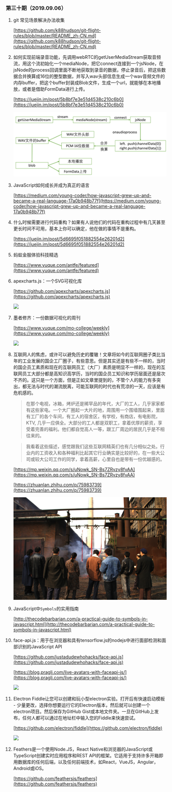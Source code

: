### 第三十期（2019.09.06）

1. git 常见场景解决办法收集

	[https://github.com/k88hudson/git-flight-rules/blob/master/README_zh-CN.md](https://github.com/k88hudson/git-flight-rules/blob/master/README_zh-CN.md)

2. 如何实现前端录音功能，先调用webRTC的getUserMediaStream获取音频流，用这个流初始化一个mediaNode，把它connect连接到一个jsNode，在jsNode的process回调里面不断地获取到录音的数据，停止录音后，把这些数据合并换算成16位的整型数据，并写入wav头部信息生成一个wav音频文件的内存buffer，把这个buffer封装成Blob文件，生成一个url，就能够在本地播放，或者是借助FormData进行上传。

	[https://juejin.im/post/5b8bf7e3e51d4538c210c6b0](https://juejin.im/post/5b8bf7e3e51d4538c210c6b0)

	![20190904102437.png](https://raw.githubusercontent.com/Joeycz/pics/master/20190904102437.png)

3. JavaScript如何成长并成为真正的语言

	[https://medium.com/young-coder/how-javascript-grew-up-and-became-a-real-language-17a0b948b77f](https://medium.com/young-coder/how-javascript-grew-up-and-became-a-real-language-17a0b948b77f)

4. 什么时候需要进行代码重构？如果有人说他们的代码在重构过程中有几天甚至更长时间不可用，基本上你可以确定，他在做的事情不是重构。

	[https://juejin.im/post/5d6695f051882554e26201d2](https://juejin.im/post/5d6695f051882554e26201d2)

5. 蚂蚁金服体验科技精选

	[https://www.yuque.com/antfe/featured](https://www.yuque.com/antfe/featured)

6. apexcharts.js：一个SVG可视化库

	[https://github.com/apexcharts/apexcharts.js](https://github.com/apexcharts/apexcharts.js)

	![](https://camo.githubusercontent.com/94094c444389bb8de2d2e9131ad2f4f999a0d88d/68747470733a2f2f617065786368617274732e636f6d2f6d656469612f6769746875622d6368617274732e676966)

7. 墨者修齐：一份数据可视化的周刊

	[https://www.yuque.com/mo-college/weekly](https://www.yuque.com/mo-college/weekly)

	![](https://cdn.nlark.com/yuque/0/2019/gif/85075/1567274601734-4b3e3cf3-d6cf-4070-9107-f5d83536f55a.gif)

8. 互联网人的焦虑，或许可以避免历史的覆辙​！文章将如今的互联网圈子类比当年的工业发展的国企工厂圈子，有些意思。但是其实还是有些不一样的，当时的国企员工素质和现在的互联网员工（大厂）素质是明显不一样的，现在的互联网员工大部分都是高知识高学历，当时的国企员工知识和学历层面还是层次不齐的。这只是一个方面，但是正如文章里提到的，不管个人的能力有多突出，都无法与时代的潮流脱离，可能互联网的时代也有荒凉的一天，应该是有危机感的。

	> 在那个电视，冰箱，烤炉还是稀罕品的年代，大厂的工人，几乎家家都有这些家电。一个大厂圈起一大片的地，周围用一个围墙围起来，里面有工厂的各个车间，有工人的宿舍区，有学校，有商店，有电影院，KTV,  几乎一应俱全。大部分的工人都是双职工，拿着优厚的薪资，享受着完善的福利。他们都自觉高人一等，跟工厂周边的居民几乎是不相往来的。

	> 我看着这些描述，感觉跟我们这些互联网精英们也有几分相似之处。行业内的工资收入和各种福利比起其它行业确实是比较好的，在一些大公司或较大公司工作的同学，拿着高薪，心里自也是带有一份优越感的。
	
	[https://mp.weixin.qq.com/s/uNowk_SN-Bs7ZRvzy8fvAA](https://mp.weixin.qq.com/s/uNowk_SN-Bs7ZRvzy8fvAA)

	[https://zhuanlan.zhihu.com/p/75983739](https://zhuanlan.zhihu.com/p/75983739)

	![20190905123834.png](https://raw.githubusercontent.com/Joeycz/pics/master/20190905123834.png)

9. JavaScript中`Symbols`的实用指南

	[http://thecodebarbarian.com/a-practical-guide-to-symbols-in-javascript.html](http://thecodebarbarian.com/a-practical-guide-to-symbols-in-javascript.html)

10. face-api.js：用于在浏览器和具有tensorflow.js的nodejs中进行面部检测和面部识别的JavaScript API

	[https://github.com/justadudewhohacks/face-api.js](https://github.com/justadudewhohacks/face-api.js)

	[https://blog.pragli.com/live-avatars-with-faceapi-js/](https://blog.pragli.com/live-avatars-with-faceapi-js/)

	![](https://user-images.githubusercontent.com/31125521/50575270-f501d080-0dfb-11e9-9676-8f419efdade4.png)

11. Electron Fiddle让您可以创建和玩小型electron实验。打开后有快速启动模板 - 少量更改，选择你想要运行它的Electron版本，然后就可以创建一个electron项目。然后保存为GitHub Gist或本地文件夹。一旦在GitHub上发布，任何人都可以通过在地址栏中输入您的Fiddle来快速尝试。

	[https://github.com/electron/fiddle](https://github.com/electron/fiddle)

	![](https://user-images.githubusercontent.com/1426799/52155868-d3357c80-2639-11e9-9496-fa97b1dc7897.jpg)

12. Feathers是一个使用Node.JS，React Native和浏览器的JavaScript或TypeScript创建实时应用程序和REST API的框架。它适用于支持许多开箱即用数据库的任何后端，以及任何前端技术，如React，VueJS，Angular，Android或iOS。

	[https://github.com/feathersjs/feathers](https://github.com/feathersjs/feathers)
